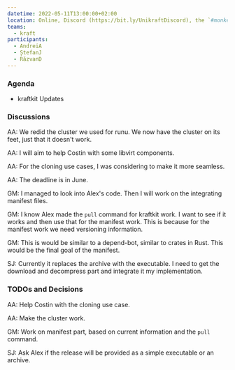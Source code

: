 ```yaml
---
datetime: 2022-05-11T13:00:00+02:00
location: Online, Discord (https://bit.ly/UnikraftDiscord), the `#monkey-business` voice channel
teams:
  - kraft
participants:
  - AndreiA
  - ȘtefanJ
  - RăzvanD
---
```


### Agenda

* kraftkit Updates

### Discussions

AA: We redid the cluster we used for runu.
We now have the cluster on its feet, just that it doesn't work.

AA: I will aim to help Costin with some libvirt components.

AA: For the cloning use cases, I was considering to make it more seamless.

AA: The deadline is in June.

GM: I managed to look into Alex's code.
Then I will work on the integrating manifest files.

GM: I know Alex made the `pull` command for kraftkit work.
I want to see if it works and then use that for the manifest work.
This is because for the manifest work we need versioning information.

GM: This is would be similar to a depend-bot, similar to crates in Rust.
This would be the final goal of the manifest.

SJ: Currently it replaces the archive with the executable.
I need to get the download and decompress part and integrate it my implementation.

### TODOs and Decisions

AA: Help Costin with the cloning use case.

AA: Make the cluster work.

GM: Work on manifest part, based on current information and the `pull` command.

SJ: Ask Alex if the release will be provided as a simple executable or an archive.
